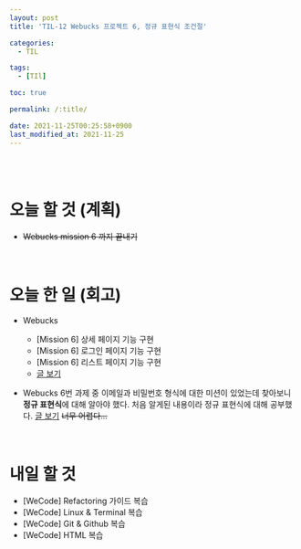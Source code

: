 ```yaml
---
layout: post
title: 'TIL-12 Webucks 프로젝트 6, 정규 표현식 조건절'

categories:
  - TIL

tags:
  - [TIl]

toc: true

permalink: /:title/

date: 2021-11-25T00:25:58+0900
last_modified_at: 2021-11-25
---
```


<br>
<br>

# 오늘 할 것 (계획)

- ~~Webucks mission 6 까지 끝내기~~

<br>

# 오늘 한 일 (회고)

- Webucks
  - [Mission 6] 상세 페이지 기능 구현
  - [Mission 6] 로그인 페이지 기능 구현
  - [Mission 6] 리스트 페이지 기능 구현 
  - [글 보기](../wecode-09/#mission-6-도전-과제)

- Webucks 6번 과제 중 이메일과 비밀번호 형식에 대한 미션이 있었는데 찾아보니 **정규 표현식**에 대해 알아야 했다. 처음 알게된 내용이라 정규 표현식에 대해 공부했다. [글 보기](../javascript-12) ~~너무 어렵다...~~

<br>

# 내일 할 것

- [WeCode] Refactoring 가이드 복습
- [WeCode] Linux & Terminal 복습
- [WeCode] Git & Github 복습
- [WeCode] HTML 복습